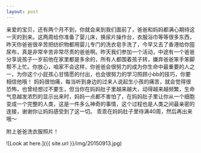 ```yaml
---
layout: post
---
```

亲爱的宝贝，还有两个月不到，你就会来到我们面前了，爸爸和妈妈都满心期待这一天的到来。这两周给你准备了婴儿床，换尿片操作台，衣服浴巾等等很多东西，昨天你爸爸很辛苦把纺织物都用婴儿专门的洗衣皂手洗了，今早又去了香港给你囤尿布，真是非常辛苦非常尽责的爸爸啊。昨天我们参加一个活动，中途有一个爸爸分享说孩子一岁前他在家里都是多余的，所有人都围着孩子转，嫌弃爸爸笨手笨脚帮不上忙。你放心，咱家不会这样，你爸爸会很努力的成为你生命中最重要的人之一，为你这个小屁孩心甘情愿的付出，也会很努力的学习照顾小bb的技巧，你要相信他哦！
妈妈很怕痛，每当听到身边的过来人说起生小孩的痛苦，就会觉得很恐怖，也曾经想过不要生，但当你在妈妈肚子里越来越大，动得越来越频繁，生命气息越发浓烈的显示出来时，妈妈一点都不害怕了，在妈妈肚子里让你从一个细胞变成一个完整的人类，这是一件多么神奇的事情，这个过程也是人类之间最亲密的连接，谢谢你让妈妈感受到了这一切。
乖乖在妈妈肚子里待满40周，然后再出来哦～

附上爸爸洗衣服照片！

![Look at here.]({{ site.url }}/img/20150913.jpg)
